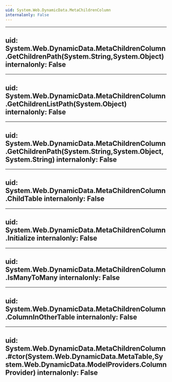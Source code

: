 ```yaml
---
uid: System.Web.DynamicData.MetaChildrenColumn
internalonly: False
---
```


---
uid: System.Web.DynamicData.MetaChildrenColumn.GetChildrenPath(System.String,System.Object)
internalonly: False
---

---
uid: System.Web.DynamicData.MetaChildrenColumn.GetChildrenListPath(System.Object)
internalonly: False
---

---
uid: System.Web.DynamicData.MetaChildrenColumn.GetChildrenPath(System.String,System.Object,System.String)
internalonly: False
---

---
uid: System.Web.DynamicData.MetaChildrenColumn.ChildTable
internalonly: False
---

---
uid: System.Web.DynamicData.MetaChildrenColumn.Initialize
internalonly: False
---

---
uid: System.Web.DynamicData.MetaChildrenColumn.IsManyToMany
internalonly: False
---

---
uid: System.Web.DynamicData.MetaChildrenColumn.ColumnInOtherTable
internalonly: False
---

---
uid: System.Web.DynamicData.MetaChildrenColumn.#ctor(System.Web.DynamicData.MetaTable,System.Web.DynamicData.ModelProviders.ColumnProvider)
internalonly: False
---
